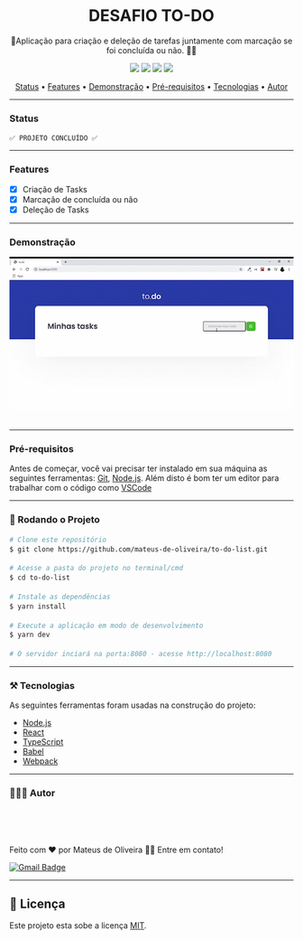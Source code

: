 <h1 align="center">DESAFIO TO-DO</h1>
<p align="center">📝Aplicação para criação e deleção de tarefas juntamente com marcação se foi concluída ou não. ✌🏼</p>

<div align="center">
<img src="https://img.shields.io/github/issues/mateus-de-oliveira/to-do-list?style=for-the-badge">

<img src="https://img.shields.io/github/forks/mateus-de-oliveira/to-do-list?style=for-the-badge">

<img src="https://img.shields.io/github/stars/mateus-de-oliveira/to-do-list?style=for-the-badge">

<img src="https://img.shields.io/github/license/mateus-de-oliveira/to-do-list?style=for-the-badge">
</div>

<p align="center">
 <a href="#status">Status</a> •
 <a href="#features">Features</a> • 
 <a href="#demonstracao">Demonstração</a> • 
 <a href="#requisitos">Pré-requisitos</a> • 
 <a href="#tecnologias">Tecnologias</a> • 
 <a href="#autor">Autor</a>
</p>

---

### <strong><a id="status">Status</a>   </strong>
    ✅ PROJETO CONCLUÍDO ✅
---

### <strong><a id="features"> Features</a></strong>

- [x] Criação de Tasks
- [x] Marcação de concluída ou não
- [x] Deleção de Tasks
---
### <strong><a id="demonstracao">Demonstração</a></strong>

<img src="github/assets/to-do.gif">
<br><br>

---
### <strong><a id="demonstracao">Pré-requisitos</a></strong>

Antes de começar, você vai precisar ter instalado em sua máquina as seguintes ferramentas:
[Git](https://git-scm.com), [Node.js](https://nodejs.org/en/). 
Além disto é bom ter um editor para trabalhar com o código como [VSCode](https://code.visualstudio.com/)

---

### 🎲 Rodando o Projeto

```bash
# Clone este repositório
$ git clone https://github.com/mateus-de-oliveira/to-do-list.git

# Acesse a pasta do projeto no terminal/cmd
$ cd to-do-list

# Instale as dependências
$ yarn install

# Execute a aplicação em modo de desenvolvimento
$ yarn dev

# O servidor inciará na porta:8080 - acesse http://localhost:8080
```
---
### ⚒️ Tecnologias

As seguintes ferramentas foram usadas na construção do projeto:

- [Node.js](https://nodejs.org/en/)
- [React](https://pt-br.reactjs.org/)
- [TypeScript](https://www.typescriptlang.org/)
- [Babel](https://babeljs.io/)
- [Webpack](https://webpack.js.org/)

---
### 🙆🏻‍♂️ Autor
<br>
 <img style="border-radius: 50%;" src="https://avatars.githubusercontent.com/u/55702444?s=460&u=c00929517aaf34051709126e49bac481257745e0&v=4" width="100px;" alt=""/>
<br><br>

Feito com ❤️ por Mateus de Oliveira 👋🏽 Entre em contato!

[![Gmail Badge](https://img.shields.io/badge/-mateusdeoliveira1530@gmail.com-c14438?style=flat-square&logo=Gmail&logoColor=white&link=mailto:mateusdeoliveira1530@gmail.com)](mailto:mateusdeoliveira1530@gmail.com)

---
## 📝 Licença

Este projeto esta sobe a licença [MIT](./LICENSE).
